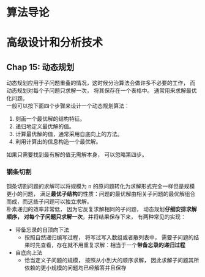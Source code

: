 # 算法导论

# 高级设计和分析技术
## Chap 15: 动态规划
动态规划应用于子问题重叠的情况，这时候分治算法会做许多不必要的工作， 而动态规划对每个子问题只求解一次， 将其保存在一个表格中。 通常用来求解最优化问题。   
一般可以按下面四个步骤来设计一个动态规划算法：
1. 刻画一个最优解的结构特征。 
2. 递归地定义最优解的值。
3. 计算最优解的值，通常采用自底向上的方法。
4. 利用计算出的信息构造一个最优解。

如果只需要找到最有解的值无需解本身， 可以忽略第四步。

### 钢条切割
钢条切割问题的求解可以将规模为 n 的原问题转化为求解形式完全一样但是规模更小的问题， 满足**最优子结构**的性质：问题的最优解由相关子问题的最优解组合而成，而这些子问题可以独立求解。  
朴素递归的效率非常低， 因为它反复求解相同的子问题， 动态规划**仔细安排求解顺序， 对每个子问题只求解一次**，并将结果保存下来， 有两种常见的实现：
* 带备忘录的自顶向下法
    * 按照自然递归编写过程， 将写过写入数组或者散列表中， 需要子问题的结果时先查看，存在就不用重复求解：相当于一个**带备忘录的递归过程**
* 自底向上法
    * 恰当定义子问题的规模， 按照从小到大的顺序求解， 因此求解子问题其所依赖的更小规模的问题均已经解答并且保存


